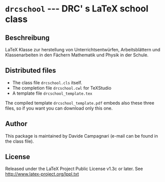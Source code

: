 # `drcschool` --- DRC' s LaTeX school class

## Beschreibung
LaTeX Klasse zur herstellung von Unterrichtsentwürfen, Arbeitsblättern und Klassenarbeiten in den Fächern Mathematik und Physik in der Schule.

## Distributed files
- The class file `drcschool.cls` itself.
- The completion file `drcschool.cwl` for TeXStudio
- A template file `drcschool_template.tex`

The compiled template `drcschool_template.pdf` embeds also these three files, so if you want you can download only this one.

## Author
This package is maintained by Davide Campagnari (e-mail can be found in the class file).

## License
Released under the LaTeX Project Public License v1.3c or later. See http://www.latex-project.org/lppl.txt
